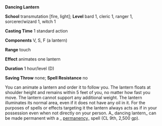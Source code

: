  **Dancing Lantern**

**School** transmutation [fire, light]; **Level** bard 1, cleric 1, ranger 1, sorcerer/wizard 1, witch 1

**Casting Time** 1 standard action

**Components** V, S, F (a lantern)

**Range** touch

**Effect** animates one lantern

**Duration** 1 hour/level (D)

**Saving Throw** none; **Spell Resistance** no

You can animate a lantern and order it to follow you. The lantern floats at shoulder height and remains within 5 feet of you, no matter how fast you move. The lantern cannot support any additional weight. The lantern illuminates its normal area, even if it does not have any oil in it. For the purposes of spells or effects targeting it the lantern always acts as if in your possession even when not directly on your person. A_ dancing lantern_ can be made permanent with a _ [permanency](../../spells/permanency.html#_permanency)_ spell (CL 9th, 2,500 gp).


